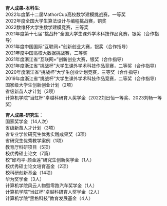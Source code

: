 **育人成果-本科生**:   
2022年度第十二届MathorCup高校数学建模挑战赛，一等奖   
2022年度全国大学生算法设计与编程挑战赛，铜奖   
2022数维杯大学生数学建模竞赛，三等奖   
2021年度第十七届“挑战杯”全国大学生课外学术科技作品竞赛，银奖（合作指导）   
2021年度中国国际“互联网+”创新创业大赛，银奖（合作指导）   
2021年度中国高校大数据挑战赛，二等奖   
2021年度浙江省“互联网+”创新创业大赛，银奖（合作指导）   
2021年度浙江省“挑战杯”大学生课外学术科技作品竞赛，二等奖（合作指导）   
2020年度浙江省“挑战杯”大学生创业计划竞赛，三等奖（合作指导）   
2019年度浙江省“挑战杯”大学生课外学术科技作品竞赛，二等奖（合作指导）   
国家级大学生创新创业计划（2项）   
省级新苗人才计划（3项）   
计算机学院“当虹杯”卓越科研育人奖学金（2022刘日恒一等奖、2023刘畅一等奖）   

**育人成果-研究生**：   
国家奖学金（14人次）   
省级新苗人才计划（3项）   
省专业学位研究生优秀实践成果奖（3项）   
省研究生优秀教学案例（1项）   
教育厅科研项目（5项）   
校优秀硕士论文（7篇）   
校“邱均平-颜金莲”研究生创新奖学金（1人）   
校优秀硕士论文培育基金（2项）   
校科研创新基金（14项）   
华为奖学金（3人）   
计算机学院风云人物暨零跑汽车奖学金（1人）   
计算机学院“当虹杯”卓越科研育人奖学金（2人）   
计算机学院“黑格科技”教育发展基金（4人）   


